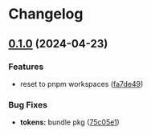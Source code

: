 # Changelog

## [0.1.0](https://github.com/leather-wallet/mono/compare/eslint-config-v0.0.1...eslint-config-v0.1.0) (2024-04-23)


### Features

* reset to pnpm workspaces ([fa7de49](https://github.com/leather-wallet/mono/commit/fa7de49928ee099419db9ff3e91c7dc7b15a4ffa))


### Bug Fixes

* **tokens:** bundle pkg ([75c05e1](https://github.com/leather-wallet/mono/commit/75c05e1a7ebc4e8fa93254f3cb7e73ba760f76bb))
